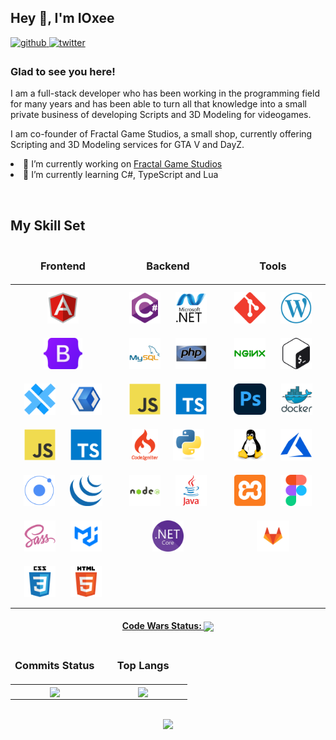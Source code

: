 <h2>Hey 👋, I'm IOxee </h2>

<a href="https://github.com/IOxee" target="_blank">
	<img src=https://img.shields.io/badge/github-%2324292e.svg?&style=for-the-badge&logo=github&logoColor=white alt=github style="margin-bottom: 5px;" />
</a>
<a href="https://twitter.com/IOxee__" target="_blank">
	<img src=https://img.shields.io/badge/twitter-%2300acee.svg?&style=for-the-badge&logo=twitter&logoColor=white alt=twitter style="margin-bottom: 5px;" />
</a>  

<h3>Glad to see you here!</h3>
<p>
	I am a full-stack developer who has been working in the programming field for many years and has been able to turn all that knowledge into a small private business of developing Scripts and 3D Modeling for videogames.
</p>
<p>
	I am co-founder of Fractal Game Studios, a small shop, currently offering Scripting and 3D Modeling services for GTA V and DayZ.  
	<li> 🔭 I’m currently working on <a href="https://oxy3n-studio.tebex.io/">Fractal Game Studios</a> </li>
	<li> 🌱 I’m currently learning C#, TypeScript and Lua</li>
</p>
<br/> 

<h2>My Skill Set</h2>
<table>
	<thead>
		<tr>
			<td valign="top" width="33%" align="center">
				<h3>Frontend</h3>
			</td>
			<td valign="top" width="33%" align="center">
				<h3>Backend</h3>
			</td>
			<td valign="top" width="33%" align="center">
				<h3>Tools</h3>
			</td>
		</tr>
	</thead>
	<tbody>
		<tr>
		    <td valign="top" width="33%">
				<div align="center">  
					<a href="" target="_blank"><img style="margin: 10px" src=".github/svg/angularjs-original.svg" alt="Angular" height="50" /></a>  
					<a href="" target="_blank"><img style="margin: 10px" src=".github/svg/Bootstrap_logo.svg" alt="Bootstrap" height="50" /></a>  
					<a href="" target="_blank"><img style="margin: 10px" src=".github/svg/capacitor.svg" alt="Capacitor" height="50" /></a>  
					<a href="" target="_blank"><img style="margin: 10px" src=".github/svg/xaml.png" alt="XAML" height="50" /></a>  
					<a href="" target="_blank"><img style="margin: 10px" src=".github/svg/javascript-original.svg" alt="JavaScript" height="50" /></a>  
					<a href="" target="_blank"><img style="margin: 10px" src=".github/svg/typescript-original.svg" alt="TypeScript" height="50" /></a>  
					<a href="" target="_blank"><img style="margin: 10px" src=".github/svg/ionic.svg" alt="Ionic" height="50" /></a>  
					<a href="" target="_blank"><img style="margin: 10px" src=".github/svg/jquery.png" alt="jQuery" height="50" /></a>  
					<a href="" target="_blank"><img style="margin: 10px" src=".github/svg/sass-original.svg" alt="Sass" height="50" /></a>  
					<a href="" target="_blank"><img style="margin: 10px" src=".github/svg/mui.png" alt="Material UI" height="50" /></a>  
					<a href="" target="_blank"><img style="margin: 10px" src=".github/svg/css3-original-wordmark.svg" alt="CSS3" height="50" /></a>  
					<a href="" target="_blank"><img style="margin: 10px" src=".github/svg/html5-original-wordmark.svg" alt="HTML5" height="50" /></a>  
				</div>
			</td>
			<td valign="top" width="33%">
				<div align="center">  
					<a href="" target="_blank"><img style="margin: 10px" src=".github/svg/csharp-original.svg" alt="C#" height="50" /></a>  
					<a href="" target="_blank"><img style="margin: 10px" src=".github/svg/dot-net-original-wordmark.svg" alt=".NET" height="50" /></a>  
					<a href="" target="_blank"><img style="margin: 10px" src=".github/svg/mysql-original-wordmark.svg" alt="MySQL" height="50" /></a>  
					<a href="" target="_blank"><img style="margin: 10px" src=".github/svg/php-original.svg" alt="PHP" height="50" /></a>  
					<a href="" target="_blank"><img style="margin: 10px" src=".github/svg/javascript-original.svg" alt="JavaScript" height="50" /></a>  
					<a href="" target="_blank"><img style="margin: 10px" src=".github/svg/typescript-original.svg" alt="TypeScript" height="50" /></a>  
					<a href="" target="_blank"><img style="margin: 10px" src=".github/svg/codeigniter.svg" alt="CodeIgniter" height="50" /></a>  
					<a href="" target="_blank"><img style="margin: 10px" src=".github/svg/python-original.svg" alt="Python" height="50" /></a>  
					<a href="" target="_blank"><img style="margin: 10px" src=".github/svg/nodejs-original-wordmark.svg" alt="Node.js" height="50" /></a>  
					<a href="" target="_blank"><img style="margin: 10px" src=".github/svg/java-original-wordmark.svg" alt="Java" height="50" /></a>  
					<a href="" target="_blank"><img style="margin: 10px" src=".github/svg/dotnetcore.png" alt=".Net Core" height="50" /></a>  
				</div>
			</td>
			<td valign="top" width="33%">
				<div align="center">  
					<a href="" target="_blank"><img style="margin: 10px" src=".github/svg/git-scm-icon.svg" alt="Git" height="50" /></a>  
					<a href="" target="_blank"><img style="margin: 10px" src=".github/svg/wordpress.png" alt="WordPress" height="50" /></a>  
					<a href="" target="_blank"><img style="margin: 10px" src=".github/svg/nginx-original.svg" alt="Nginx" height="50" /></a>  
					<a href="" target="_blank"><img style="margin: 10px" src=".github/svg/gnu_bash-icon.svg" alt="Bash" height="50" /></a>  
					<a href="" target="_blank"><img style="margin: 10px" src=".github/svg/photoshop-plain.svg" alt="Photoshop" height="50" /></a>  
					<a href="" target="_blank"><img style="margin: 10px" src=".github/svg/docker-original-wordmark.svg" alt="Docker" height="50" /></a>  
					<a href="" target="_blank"><img style="margin: 10px" src=".github/svg/linux-original.svg" alt="Linux" height="50" /></a>  
					<a href="" target="_blank"><img style="margin: 10px" src=".github/svg/microsoft_azure-icon.svg" alt="Azure" height="50" /></a>  
					<a href="" target="_blank"><img style="margin: 10px" src=".github/svg/xampp.png" alt="XAMPP" height="50" /></a>  
					<a href="" target="_blank"><img style="margin: 10px" src=".github/svg/figma-icon.svg" alt="Figma" height="50" /></a>  
					<a href="" target="_blank"><img style="margin: 10px" src=".github/svg/gitlab.svg" alt="GitLab" height="50" /></a>  
				</div>
			</td>
		</tr>
	</tbody>
</table>  
 
<h4 align="center">
	<a href="https://www.codewars.com/users/IOxee">Code Wars Status: <img src="https://www.codewars.com/users/IOxee/badges/small" align="center" /></a>
</h4>

<table align="center">
	<thead>
		<tr>
			<td valign="center" width="50%" align="center">
				<h3>Commits Status</h3>
			</td>
			<td valign="center" width="50%" align="center">
				<h3>Top Langs</h3>
			</td>
		</tr>
	</thead>
	<tbody>
		<tr>
		    <td valign="center" width="50%" align="center">
				<img src="https://github-readme-stats.vercel.app/api?username=IOxee&show_icons=true&theme=dracula&hide=prs,issues" align="center" />
			</td>
			<td valign="center" width="50%" align="center">
				<img src="https://github-readme-stats.vercel.app/api/top-langs/?username=IOxee&layout=donut&theme=dracula&hide=php&langs_count=8" align="center" />
			</td>
		</tr>
	</tbody>
</table>

<!--START_SECTION:waka-->
<!--END_SECTION:waka-->

<br/>  
	<div align="center"><img src="https://spotify-github-profile.vercel.app/api/view?uid=rockiolen&cover_image=true&theme=default&show_offline=true&background_color=121212&bar_color=bb00ff&bar_color_cover=false" /></div>
<br />
